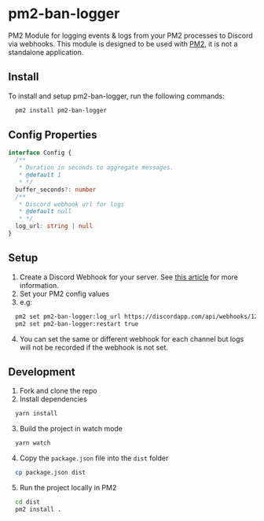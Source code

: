 # pm2-ban-logger

PM2 Module for logging events & logs from your PM2 processes to Discord via webhooks. This module is designed to be used with [PM2](https://pm2.keymetrics.io/), it is not a standalone application.

## Install

To install and setup pm2-ban-logger, run the following commands:

```bash
  pm2 install pm2-ban-logger
```

## Config Properties

```ts
interface Config {
  /**
   * Duration in seconds to aggregate messages.
   * @default 1
   * */
  buffer_seconds?: number
  /**
   * Discord webhook url for logs
   * @default null
   * */
  log_url: string | null
}
```

## Setup

1. Create a Discord Webhook for your server. See [this article](https://support.discordapp.com/hc/en-us/articles/228383668-Intro-to-Webhooks) for more information.
2. Set your PM2 config values
3. e.g:

```bash
  pm2 set pm2-ban-logger:log_url https://discordapp.com/api/webhooks/123456789/abcdefghijklmnopqrstuvwxyz
  pm2 set pm2-ban-logger:restart true
```

4. You can set the same or different webhook for each channel but logs will not be recorded if the webhook is not set.

## Development

1. Fork and clone the repo
2. Install dependencies

```bash
  yarn install
```

3. Build the project in watch mode

```bash
  yarn watch
```

4. Copy the `package.json` file into the `dist` folder

```bash
  cp package.json dist
```

5. Run the project locally in PM2

```bash
  cd dist
  pm2 install .
```
